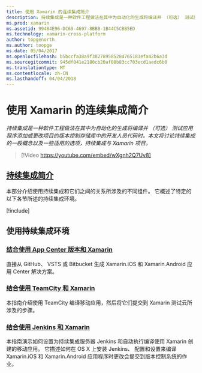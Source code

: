 ```yaml
---
title: 使用 Xamarin 的连续集成简介
description: 持续集成是一种软件工程做法在其中为自动化的生成将编译并 （可选） 测试应用程序添加或更改项目的版本控制存储库中的开发人员代码时。 本文将讨论持续集成的一般概念以及一些适用的选项，持续集成与 Xamarin 项目。
ms.prod: xamarin
ms.assetid: 99484E96-DC69-4697-8BBB-1B44C5CBB5ED
ms.technology: xamarin-cross-platform
author: topgenorth
ms.author: toopge
ms.date: 05/04/2017
ms.openlocfilehash: b5bccfa38a9f382789585284765183efa42b6a3d
ms.sourcegitcommit: 945df041e2180cb20af08b83cc703ecd1aedc6b0
ms.translationtype: MT
ms.contentlocale: zh-CN
ms.lasthandoff: 04/04/2018
---
```

# <a name="introduction-to-continuous-integration-with-xamarin"></a>使用 Xamarin 的连续集成简介

_持续集成是一种软件工程做法在其中为自动化的生成将编译并 （可选） 测试应用程序添加或更改项目的版本控制存储库中的开发人员代码时。本文将讨论持续集成的一般概念以及一些适用的选项，持续集成与 Xamarin 项目。_

> [!Video https://youtube.com/embed/wXgnh2Q7Uv8]


##  <a name="introduction-to-continuous-integrationtoolsciintro-to-cimd"></a>[持续集成简介](~/tools/ci/intro-to-ci.md)

本部分介绍使用持续集成和它们之间的关系所涉及的不同组件。 它概述了特定的以下各节所述的持续集成环境。

[!include[](~/tools/ci/includes/firewall-information.md)]

## <a name="working-with-continuous-integration-environments"></a>使用持续集成环境


### <a name="using-app-center-build-with-xamarinappcenterbuildxamarin"></a>[结合使用 App Center 版本和 Xamarin](/appcenter/build/xamarin/)

直接从 GitHub、 VSTS 或 Bitbucket 生成 Xamarin.iOS 和 Xamarin.Android 应用 Center 解决方案。

### <a name="using-teamcity-with-xamarintoolsciteamcitymd"></a>[结合使用 TeamCity 和 Xamarin](~/tools/ci/teamcity.md)

本指南介绍使用 TeamCity 编译移动应用，然后将它们提交到 Xamarin 测试云所涉及的步骤。

###  <a name="using-jenkins-with-xamarintoolscijenkins-walkthroughmd"></a>[结合使用 Jenkins 和 Xamarin](~/tools/ci/jenkins-walkthrough.md)

本指南演示如何设置为持续集成服务器 Jenkins 和自动执行编译使用 Xamarin 创建的移动应用。 它描述如何在 OS X 上安装 Jenkins、 配置和设置来编译 Xamarin.iOS 和 Xamarin.Android 应用程序时更改会提交到版本控制系统的作业。

